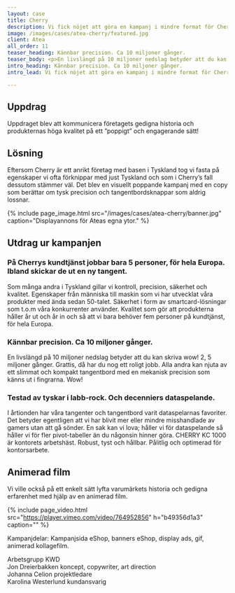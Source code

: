 ```yaml
---
layout: case
title: Cherry
description: Vi fick nöjet att göra en kampanj i mindre format för Cherry, företaget som sedan 1973 (!) tillverkat högkvalitativa tangentbord.
image: /images/cases/atea-cherry/featured.jpg
client: Atea
all_order: 11
teaser_heading: Kännbar precision. Ca 10 miljoner gånger.
teaser_body: <p>En livslängd på 10 miljoner nedslag betyder att du kan skriva wow! 2, 5 miljoner gånger.</p>
intro_heading: Kännbar precision. Ca 10 miljoner gånger.
intro_lead: Vi fick nöjet att göra en kampanj i mindre format för Cherry, företaget som sedan 1973 (!) tillverkat högkvalitativa tangentbord. 

---
```


## Uppdrag

Uppdraget blev att kommunicera företagets gedigna historia och produkternas höga kvalitet på ett ”poppigt” och engagerande sätt!

## Lösning

Eftersom Cherry är ett anrikt företag med basen i Tyskland tog vi fasta på egenskaper vi ofta förknippar med just Tyskland och som i Cherry’s fall dessutom stämmer väl. Det blev en visuellt poppande kampanj med en copy som berättar om tysk precision och tangentbordsknappar som aldrig lossnar.  

{%
  include page_image.html
  src="/images/cases/atea-cherry/banner.jpg"
  caption="Displayannons för Ateas egna ytor."
%}

## Utdrag ur kampanjen 

### På Cherrys kundtjänst jobbar bara 5 personer, för hela Europa. Ibland skickar de ut en ny tangent.

Som många andra i Tyskland gillar vi kontroll, precision, säkerhet och kvalitet. Egenskaper från människa till maskin som vi har utvecklat våra produkter med ända sedan 50-talet. Säkerhet i form av smartcard-lösningar som t.o.m våra konkurrenter använder. Kvalitet som gör att produkterna håller år ut och år in och så att vi bara behöver fem personer på kundtjänst, för hela Europa.  

### Kännbar precision. Ca 10 miljoner gånger.

En livslängd på 10 miljoner nedslag betyder att du kan skriva wow! 2, 5 miljoner gånger. Grattis, då har du nog ett roligt jobb. Alla andra kan njuta av ett slimmat och kompakt tangentbord med en mekanisk precision som känns ut i fingrarna. Wow!

### Testad av tyskar i labb-rock. Och decenniers dataspelande.

I årtionden har våra tangenter och tangentbord varit dataspelarnas favoriter. Det betyder egentligen att vi har blivit mer eller mindre misshandlade av gamers utan att gå sönder. En sak kan vi lova; håller vi för dataspelande så håller vi för fler pivot-tabeller än du någonsin hinner göra. 
CHERRY KC 1000 är kontorets arbetshäst. Robust, tyst och hållbar. Pålitlig och optimerad för kontorsarbete.

## Animerad film

Vi ville också på ett enkelt sätt lyfta varumärkets historia och gedigna erfarenhet med hjälp av en animerad film.

{%
  include page_video.html
  src="https://player.vimeo.com/video/764952856"
  h="b49356d1a3"
  caption=""
%}

Kampanjdelar: Kampanjsida eShop, banners eShop, display ads, gif, animerad kollagefilm.

Arbetsgrupp KWD<br>
Jon Dreierbakken koncept, copywriter, art direction<br>
Johanna Celion projektledare<br>
Karolina Westerlund kundansvarig

